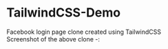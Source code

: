 # TailwindCSS-Demo
Facebook login page clone created using TailwindCSS <br>
Screenshot of the above clone -: <br><br>


